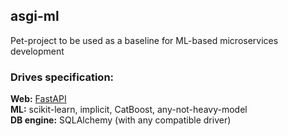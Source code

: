## asgi-ml


Pet-project to be used as a baseline for ML-based microservices development

### Drives specification:

<b>Web:</b> [FastAPI](https://github.com/tiangolo/fastapi) \
<b>ML:</b> scikit-learn, implicit, CatBoost, any-not-heavy-model \
<b>DB engine:</b> SQLAlchemy (with any compatible driver)